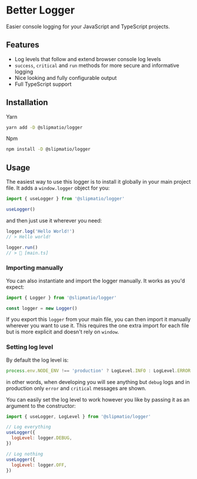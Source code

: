 # Better Logger

Easier console logging for your JavaScript and TypeScript projects.

## Features

- Log levels that follow and extend browser console log levels
- `success`, `critical` and `run` methods for more secure and informative logging
- Nice looking and fully configurable output
- Full TypeScript support

## Installation

Yarn

```sh
yarn add -D @slipmatio/logger
```

Npm

```sh
npm install -D @slipmatio/logger
```

## Usage

The easiest way to use this logger is to install it globally in your main project file. It adds a `window.logger` object for you:

```js
import { useLogger } from '@slipmatio/logger'

useLogger()
```

and then just use it wherever you need:

```js
logger.log('Hello World!')
// > Hello world!

logger.run()
// > 🚀 [main.ts]
```

### Importing manually

You can also instantiate and import the logger manually. It works as you'd expect:

```js
import { Logger } from '@slipmatio/logger'

const logger = new Logger()
```

If you export this `logger` from your main file, you can then import it manually wherever you want to use it. This requires the one extra import for each file but is more explicit and doesn't rely on `window`.

### Setting log level

By default the log level is:

```js
process.env.NODE_ENV !== 'production' ? LogLevel.INFO : LogLevel.ERROR
```

in other words, when developing you will see anything but `debug` logs and in production only `error` and `critical` messages are shown.

You can easily set the log level to work however you like by passing it as an argument to the constructor:

```js
import { useLogger, LogLevel } from '@slipmatio/logger'

// Log everything
useLogger({
  logLevel: logger.DEBUG,
})

// Log nothing
useLogger({
  logLevel: logger.OFF,
})
```

